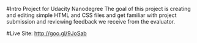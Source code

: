 #Intro Project for Udacity Nanodegree
The goal of this project is creating and editing simple HTML and CSS files and get familiar with project submission and reviewing feedback we receive from the evaluator.

#Live Site:
http://goo.gl/9JoSab
